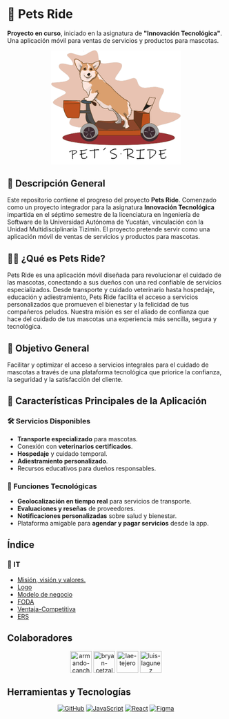 # 🐾 Pets Ride
**Proyecto en curso**, iniciado en la asignatura de **"Innovación Tecnológica"**. Una aplicación móvil para ventas de servicios y productos para mascotas.

<div align="center">
<img src="logo.png" alt="Pets Ride" width="300">
</div>

## 🌟 Descripción General
Este repositorio contiene el progreso del proyecto **Pets Ride**. Comenzado como un proyecto integrador para la asignatura **Innovación Tecnológica** impartida en el séptimo semestre de la licenciatura en Ingeniería de Software de la Universidad Autónoma de Yucatán, vinculación con la Unidad Multidisciplinaria Tizimín. El proyecto pretende servir como una aplicación móvil de ventas de servicios y productos para mascotas.

## 🐶📱 ¿Qué es Pets Ride?
Pets Ride es una aplicación móvil diseñada para revolucionar el cuidado de las mascotas, conectando a sus dueños con una red confiable de servicios especializados. Desde transporte y cuidado veterinario hasta hospedaje, educación y adiestramiento, Pets Ride facilita el acceso a servicios personalizados que promueven el bienestar y la felicidad de tus compañeros peludos. Nuestra misión es ser el aliado de confianza que hace del cuidado de tus mascotas una experiencia más sencilla, segura y tecnológica.

## 🎯 Objetivo General
Facilitar y optimizar el acceso a servicios integrales para el cuidado de mascotas a través de una plataforma tecnológica que priorice la confianza, la seguridad y la satisfacción del cliente.

## 🚀 Características Principales de la Aplicación

###  🛠 Servicios Disponibles
- **Transporte especializado** para mascotas.
- Conexión con **veterinarios certificados**.
- **Hospedaje** y cuidado temporal.
- **Adiestramiento personalizado**.
- Recursos educativos para dueños responsables.

### 📱 Funciones Tecnológicas
- **Geolocalización en tiempo real** para servicios de transporte.
- **Evaluaciones y reseñas** de proveedores.
- **Notificaciones personalizadas** sobre salud y bienestar.
- Plataforma amigable para **agendar y pagar servicios** desde la app.

## Índice
### 📂 IT
* [Misión, visión y valores.](Misión-Visión-Valores.pdf)
* [Logo](logo.png)
* [Modelo de negocio](Modelo-Negocio.pdf)
* [FODA](FODA.png)
* [Ventaja-Competitiva](Ventaja-Competitiva.pdf)
* [ERS](ERS_PetsRide.pdf)


## Colaboradores

<div align="center">
<a href="https://github.com/ArmandoCanche"><img src="https://avatars.githubusercontent.com/u/91635600?s=96&v=4" title="armando-canche" width="50" height="50" ></a>
<a href="https://github.com/BryanCetzal"><img src="https://avatars.githubusercontent.com/u/91039569?v=4" title="bryan-cetzal" width="50" height="50" ></a>
<a href="https://github.com/LeticiaTejeroGamboa2401"><img src="https://avatars.githubusercontent.com/u/92128636?v=4" title="lae-tejero" width="50" height="50" ></a>
<a href="https://github.com/LuisLagunez"><img src="https://avatars.githubusercontent.com/u/72402156?v=4" title="luis-lagunez" width="50" height="50" ></a>
</div>


## Herramientas y Tecnologías

<div align="center">
<a href="https://github.com"><img src="https://img.shields.io/badge/-GitHub-181717?logo=github&logoColor=white" alt="GitHub"></a>
<a href="https://www.javascript.com/"><img src="https://img.shields.io/badge/-JavaScript-F7DF1E?logo=javascript&logoColor=black" alt="JavaScript"></a>
<a href="https://reactjs.org/"><img src="https://img.shields.io/badge/-React-61DAFB?logo=react&logoColor=black" alt="React"></a>
<a href="https://www.figma.com/"><img src="https://img.shields.io/badge/-Figma-F24E1E?logo=figma&logoColor=white" alt="Figma"></a>
</div>

